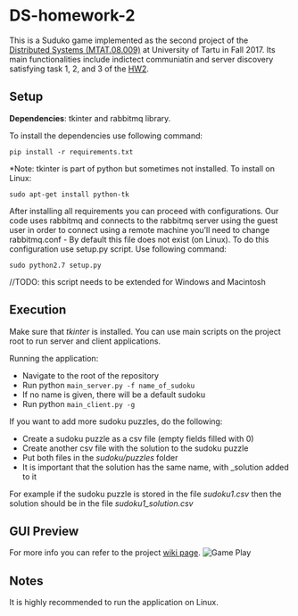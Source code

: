 # DS-homework-2

This is a Suduko game implemented as the second project of the [Distributed Systems (MTAT.08.009)](https://courses.cs.ut.ee/2017/ds/fall)
at University of Tartu in Fall 2017. Its main functionalities include indictect communiatin and server discovery satisfying
task 1, 2, and 3 of the [HW2](https://courses.cs.ut.ee/MTAT.08.009/2017_fall/uploads/Main/DS_HW2.pdf).

## Setup
**Dependencies**: tkinter and rabbitmq library.

To install the dependencies use following command:

```pip install -r requirements.txt```

*Note: tkinter is part of python but sometimes not installed. To install on Linux:

```sudo apt-get install python-tk```

After installing all requirements you can proceed with configurations. Our code uses rabbitmq and connects to the rabbitmq server using the guest user in order to connect using a remote machine you’ll need to change rabbitmq.conf - By default this file does not exist (on Linux). To do this configuration use setup.py script. Use following command:

```sudo python2.7 setup.py```

//TODO: this script needs to be extended for Windows and Macintosh

## Execution

Make sure that _tkinter_ is installed. You can use main scripts on the project root to run server and client applications.

Running the application:
- Navigate to the root of the repository
- Run python ```main_server.py -f name_of_sudoku```
- If no name is given, there will be a default sudoku
- Run python ```main_client.py -g```

If you want to add more sudoku puzzles, do the following:
- Create a sudoku puzzle as a csv file (empty fields filled with 0)
- Create another csv file with the solution to the sudoku puzzle
- Put both files in the _sudoku/puzzles_ folder
- It is important that the solution has the same name, with _solution added to it

For example if the sudoku puzzle is stored in the file _sudoku1.csv_ then the solution should be in the file _sudoku1_solution.csv_

## GUI Preview
For more info you can refer to the project [wiki page](https://github.com/hannesrandow/DS-homework-2/wiki/User-Manual).
![Game Play](images/gameplay.png)

## Notes

It is highly recommended to run the application on Linux.
